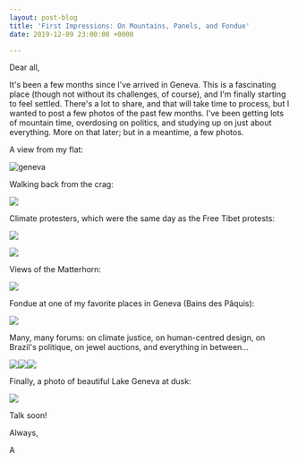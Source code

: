 ```yaml
---
layout: post-blog
title: 'First Impressions: On Mountains, Panels, and Fondue'
date: 2019-12-09 23:00:00 +0000

---
```

Dear all,

It's been a few months since I've arrived in Geneva. This is a fascinating place (though not without its challenges, of course), and I'm finally starting to feel settled. There's a lot to share, and that will take time to process, but I wanted to post a few photos of the past few months. I've been getting lots of mountain time, overdosing on politics, and studying up on just about everything. More on that later; but in a meantime, a few photos.

A view from my flat:

![geneva](https://res.cloudinary.com/aleesteele/image/upload/v1582666518/room_with_a_view_gwikrm.jpg "geneva")

Walking back from the crag:

![](https://res.cloudinary.com/aleesteele/image/upload/v1582666548/climbing_b0ljni.jpg)

Climate protesters, which were the same day as the Free Tibet protests:

![](https://res.cloudinary.com/aleesteele/image/upload/v1582666597/climate_i1qw5n.jpg)

![](https://res.cloudinary.com/aleesteele/image/upload/v1582666654/tibet_lila7j.jpg)

Views of the Matterhorn:

<img src="https://res.cloudinary.com/aleesteele/image/upload/v1582666677/mountain_j2kowj.jpg">

Fondue at one of my favorite places in Geneva (Bains des Pâquis):

![](https://res.cloudinary.com/aleesteele/image/upload/v1582666871/fondue_z5gj9f.jpg)

Many, many forums: on climate justice, on human-centred design, on Brazil's politique, on jewel auctions, and everything in between...

![](https://res.cloudinary.com/aleesteele/image/upload/v1582668184/auction_pyabm6.jpg)![](https://res.cloudinary.com/aleesteele/image/upload/v1582666726/protest_1_j35xs4.jpg)![](https://res.cloudinary.com/aleesteele/image/upload/v1582668298/todo_bien_fs4te1.jpg)

Finally, a photo of beautiful Lake Geneva at dusk:

![](https://res.cloudinary.com/aleesteele/image/upload/v1582668146/lake_geneva_night_tecm6v.jpg)

Talk soon!

Always,

A